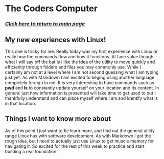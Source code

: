 # The Coders Computer

### [*Click here to return to main page*](reading-notes/README.md)

## My new experiences with Linux!

This one is tricky for me. Really today was my first experience with Linux or really how the commands flow and how it functions. At face value though what I will say off the bat is I like the idea of the utility to move quickly and efficiently through folders and files you may commonly use. While I certainly am not at a level where I am not second guessing what I am typing just yet. As with Markdown I am excited to beging using another language completely foreign to me. It is very interesting to have commands such as **pwd** and **ls** to constantly update yourself on your location and its content. In general just how information is presented will take time to get used to but I thankfully understand and can place myself where I am and identify what is in that location.

## Things I want to know more about

As of this point I just want to be learn more, and find out the general utility range Linux has with software development. As with Markdown I got the rough idea, but I need to actually just use Linux to get muscle memory for navigating it. So excited for the rest of this week to practice and start building a real foundation.



